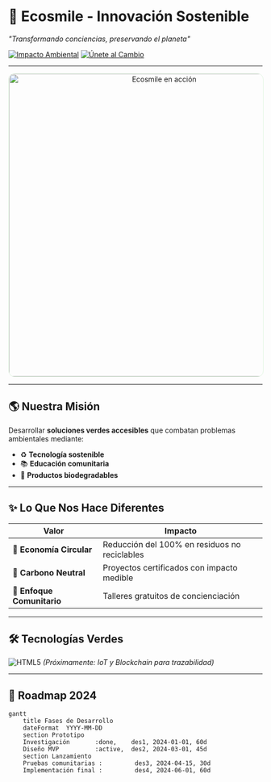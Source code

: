 # 🌿 Ecosmile - Innovación Sostenible

*"Transformando conciencias, preservando el planeta"*  

[![Impacto Ambiental](https://img.shields.io/badge/Impacto_Ambiental-ECO%2B%2B-brightgreen?style=for-the-badge)](https://santiag0jaja.github.io/Ecosmile/)
[![Únete al Cambio](https://img.shields.io/badge/📲_Únete_al_Cambio-4CAF50?style=for-the-badge)](mailto:santiagodiazeo@gmail.com)

---

<div align="center">
  <img src="https://media.giphy.com/media/gjm366kOLy5GzxnNtu/giphy.gif?cid=790b7611xuj124mazwhpzgsuv8qrozcoqqqgarhdtrccygrf&ep=v1_gifs_search&rid=giphy.gif&ct=g" alt="Ecosmile en acción" width="600" style="border-radius: 12px; border: 1px solid #e0f7e0;"/>
</div>

---

## 🌎 **Nuestra Misión**  
Desarrollar **soluciones verdes accesibles** que combatan problemas ambientales mediante:  
- ♻️ **Tecnología sostenible**  
- 📚 **Educación comunitaria**  
- 🌱 **Productos biodegradables**  

---

## ✨ **Lo Que Nos Hace Diferentes**  

| Valor | Impacto |  
|-------|---------|  
| 🔄 **Economía Circular** | Reducción del 100% en residuos no reciclables |  
| 🌳 **Carbono Neutral** | Proyectos certificados con impacto medible |  
| 👥 **Enfoque Comunitario** | Talleres gratuitos de concienciación |  

---

## 🛠 **Tecnologías Verdes**  

![HTML5](https://img.shields.io/badge/HTML5-E34F26?logo=html5&logoColor=white) *(Próximamente: IoT y Blockchain para trazabilidad)*  

---

## 🚀 **Roadmap 2024**  

```mermaid
gantt
    title Fases de Desarrollo
    dateFormat  YYYY-MM-DD
    section Prototipo
    Investigación       :done,    des1, 2024-01-01, 60d
    Diseño MVP          :active,  des2, 2024-03-01, 45d
    section Lanzamiento
    Pruebas comunitarias :         des3, 2024-04-15, 30d
    Implementación final :         des4, 2024-06-01, 60d
